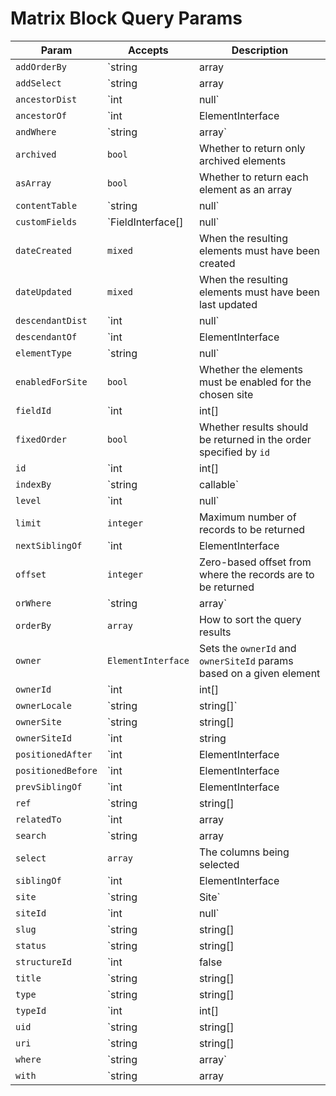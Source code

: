 Matrix Block Query Params
=========================

Param              | Accepts                                | Description
------------------ | -------------------------------------- | ----------------------------------------------------------------------------------------------------------------------------
`addOrderBy`       | `string|array|Expression`              | Adds additional ORDER BY columns to the query
`addSelect`        | `string|array|Expression`              | Add more columns to the SELECT part of the query
`ancestorDist`     | `int|null`                             | The maximum number of levels that results may be separated from `ancestorOf`
`ancestorOf`       | `int|ElementInterface|null`            | The element (or its ID) that results must be an ancestor of
`andWhere`         | `string|array`                         | Adds an additional WHERE condition to the existing one
`archived`         | `bool`                                 | Whether to return only archived elements
`asArray`          | `bool`                                 | Whether to return each element as an array
`contentTable`     | `string|null`                          | The content table that will be joined by this query
`customFields`     | `FieldInterface[]|null`                | The fields that may be involved in this query
`dateCreated`      | `mixed`                                | When the resulting elements must have been created
`dateUpdated`      | `mixed`                                | When the resulting elements must have been last updated
`descendantDist`   | `int|null`                             | The maximum number of levels that results may be separated from `descendantOf`
`descendantOf`     | `int|ElementInterface|null`            | The element (or its ID) that results must be a descendant of
`elementType`      | `string|null`                          | The name of the `ElementInterface` class
`enabledForSite`   | `bool`                                 | Whether the elements must be enabled for the chosen site
`fieldId`          | `int|int[]|string|false|null`          | The field ID(s) that the resulting Matrix blocks must belong to
`fixedOrder`       | `bool`                                 | Whether results should be returned in the order specified by `id`
`id`               | `int|int[]|false|null`                 | The element ID(s)
`indexBy`          | `string|callable`                      | The name of the column by which the query results should be indexed by
`level`            | `int|null`                             | The element’s level within the structure
`limit`            | `integer`                              | Maximum number of records to be returned
`nextSiblingOf`    | `int|ElementInterface|null`            | The element (or its ID) that the result must be the next sibling of
`offset`           | `integer`                              | Zero-based offset from where the records are to be returned
`orWhere`          | `string|array`                         | Adds an additional WHERE condition to the existing one
`orderBy`          | `array`                                | How to sort the query results
`owner`            | `ElementInterface`                     | Sets the `ownerId` and `ownerSiteId` params based on a given element
`ownerId`          | `int|int[]|null`                       | The owner element ID(s) that the resulting Matrix blocks must belong to
`ownerLocale`      | `string|string[]`                      | Sets the `ownerLocale` param
`ownerSite`        | `string|string[]|Site`                 | Sets the `ownerSiteId` param based on a given site(s)’s handle(s)
`ownerSiteId`      | `int|string|null`                      | The site ID that the resulting Matrix blocks must have been defined in, or ':empty:' to find blocks without an owner site ID
`positionedAfter`  | `int|ElementInterface|null`            | The element (or its ID) that the results must be positioned after
`positionedBefore` | `int|ElementInterface|null`            | The element (or its ID) that the results must be positioned before
`prevSiblingOf`    | `int|ElementInterface|null`            | The element (or its ID) that the result must be the previous sibling of
`ref`              | `string|string[]|null`                 | The reference code(s) used to identify the element(s)
`relatedTo`        | `int|array|ElementInterface|null`      | The element relation criteria
`search`           | `string|array|SearchQuery|null`        | The search term to filter the resulting elements by
`select`           | `array`                                | The columns being selected
`siblingOf`        | `int|ElementInterface|null`            | The element (or its ID) that the results must be a sibling of
`site`             | `string|Site`                          | Sets the `siteId` param based on a given site(s)’s handle
`siteId`           | `int|null`                             | The site ID that the elements should be returned in
`slug`             | `string|string[]|null`                 | The slug that resulting elements must have
`status`           | `string|string[]|null`                 | The status(es) that the resulting elements must have
`structureId`      | `int|false|null`                       | The structure ID that should be used to join in the structureelements table
`title`            | `string|string[]|null`                 | The title that resulting elements must have
`type`             | `string|string[]|MatrixBlockType|null` | Sets the `typeId` param based on a given block type(s)’s handle(s)
`typeId`           | `int|int[]|null`                       | The block type ID(s) that the resulting Matrix blocks must have
`uid`              | `string|string[]|null`                 | The element UID(s)
`uri`              | `string|string[]|null`                 | The URI that the resulting element must have
`where`            | `string|array`                         | Query condition
`with`             | `string|array|null`                    | The eager-loading declaration
